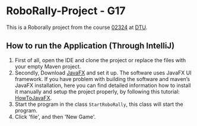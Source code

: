 # RoboRally-Project - G17

This is a Roborally project from the course [02324](https://kurser.dtu.dk/course/02324) at [DTU](https://www.dtu.dk/).

## How to run the Application (Through IntelliJ)
1. First of all, open the IDE and clone the project or replace the files with your empty Maven project.
2. Secondly, Download [JavaFX](https://gluonhq.com/products/javafx/) and set it up. The software uses JavaFX UI framework. If you have problem with building the software and maven’s JavaFX installation, here you can find detailed information how to install it manually and setup the project properly, by following this tutorial: [HowToJavaFX](https://openjfx.io/openjfx-docs/#IDE-Intellij). 
3. Start the program in the class `StartRoboRally`, this class will start the program.
4. Click 'file', and then 'New Game'.
